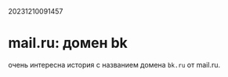 20231210091457

# mail.ru: домен bk

очень интересна история с названием домена `bk.ru` от mail.ru.
